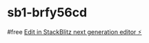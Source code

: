 # sb1-brfy56cd
#free
[Edit in StackBlitz next generation editor ⚡️](https://stackblitz.com/~/github.com/projectk90/sb1-brfy56cd)
